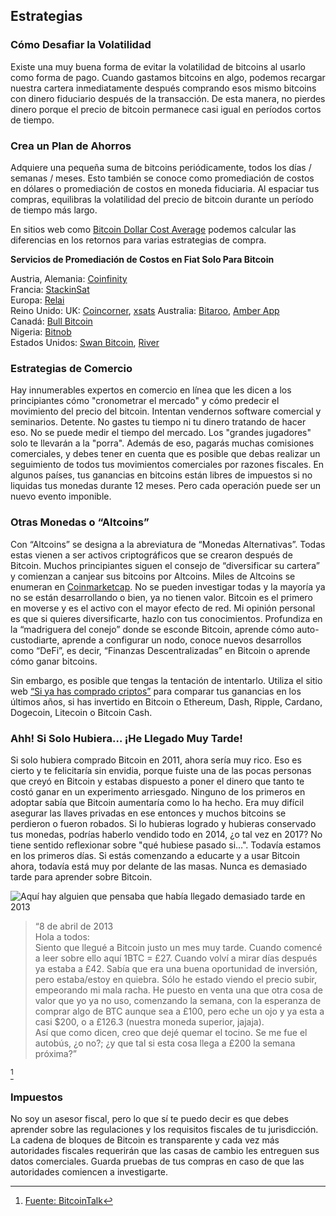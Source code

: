 ## Estrategias

### Cómo Desafiar la Volatilidad
Existe una muy buena forma de evitar la volatilidad de bitcoins al usarlo como forma de pago. Cuando gastamos bitcoins en algo, podemos recargar nuestra cartera inmediatamente después comprando esos mismo bitcoins con dinero fiduciario después de la transacción. De esta manera, no pierdes dinero porque el precio de bitcoin permanece casi igual en períodos cortos de tiempo.

### Crea un Plan de Ahorros
Adquiere una pequeña suma de bitcoins periódicamente, todos los días / semanas / meses. Esto también se conoce como promediación de costos en dólares o promediación de costos en moneda fiduciaria. Al espaciar tus compras, equilibras la volatilidad del precio de bitcoin durante un período de tiempo más largo.

En sitios web como [Bitcoin Dollar Cost Average](https://www.bitcoindollarcostaverage.com/) podemos calcular las diferencias en los retornos para varias estrategias de compra.

**Servicios de Promediación de Costos en Fiat Solo Para Bitcoin**

Austria, Alemania: [Coinfinity](https://coinfinity.co/sparplan/?ref=6716)  
Francia: [StackinSat](https://www.stackinsat.com/)  
Europa: [Relai](https://relai.ch/)  
Reino Unido: UK: [Coincorner](https://www.coincorner.com/), [xsats](https://xsats.com/)
Australia: [Bitaroo](https://support.bitaroo.com.au/hc/en-au/articles/360042838874-Recurring-Buy-DCA-), [Amber App](https://amber.app/)  
Canadá: [Bull Bitcoin](https://bullbitcoin.com/)  
Nigeria: [Bitnob](https://bitnob.com/)  
Estados Unidos: [Swan Bitcoin](https://www.swanbitcoin.com/), [River](https://river.com/)  

### Estrategias de Comercio
Hay innumerables expertos en comercio en línea que les dicen a los principiantes cómo "cronometrar el mercado" y cómo predecir el movimiento del precio del bitcoin. Intentan vendernos software comercial y seminarios. Detente. No gastes tu tiempo ni tu dinero tratando de hacer eso. No se puede medir el tiempo del mercado. Los "grandes jugadores" solo te llevarán a la "porra". Además de eso, pagarás muchas comisiones comerciales, y debes tener en cuenta que es posible que debas realizar un seguimiento de todos tus movimientos comerciales por razones fiscales. En algunos países, tus ganancias en bitcoins están libres de impuestos si no liquidas tus monedas durante 12 meses. Pero cada operación puede ser un nuevo evento imponible.

### Otras Monedas o “Altcoins”
Con “Altcoins” se designa a la abreviatura de “Monedas Alternativas”. Todas estas vienen a ser activos criptográficos que se crearon después de Bitcoin. Muchos principiantes siguen el consejo de “diversificar su cartera” y comienzan a canjear sus bitcoins por Altcoins. Miles de Altcoins se enumeran en [Coinmarketcap](https://coinmarketcap.com/). No se pueden investigar todas y la mayoría ya no se están desarrollando o bien, ya no tienen valor. Bitcoin es el primero en moverse y es el activo con el mayor efecto de red. Mi opinión personal es que si quieres diversificarte, hazlo con tus conocimientos. Profundiza en la “madriguera del conejo” donde se esconde Bitcoin, aprende cómo auto-custodiarte, aprende a configurar un nodo, conoce nuevos desarrollos como “DeFi”, es decir, “Finanzas Descentralizadas” en Bitcoin o aprende cómo ganar bitcoins.

Sin embargo, es posible que tengas la tentación de intentarlo. Utiliza el sitio web [“Si ya has comprado criptos”](https://ifyouhadboughtcrypto.com/) para comparar tus ganancias en los últimos años, si has invertido en Bitcoin o Ethereum, Dash, Ripple, Cardano, Dogecoin, Litecoin o Bitcoin Cash.

### Ahh! Si Solo Hubiera… ¡He Llegado Muy Tarde!
Si solo hubiera comprado Bitcoin en 2011, ahora sería muy rico. Eso es cierto y te felicitaría sin envidia, porque fuiste una de las pocas personas que creyó en Bitcoin y estabas dispuesto a poner el dinero que tanto te costó ganar en un experimento arriesgado. Ninguno de los primeros en adoptar sabía que Bitcoin aumentaría como lo ha hecho. Era muy difícil asegurar las llaves privadas en ese entonces y muchos bitcoins se perdieron o fueron robados. Si lo hubieras logrado y hubieras conservado tus monedas, podrías haberlo vendido todo en 2014, ¿o tal vez en 2017? No tiene sentido reflexionar sobre "qué hubiese pasado si…". Todavía estamos en los primeros días. Si estás comenzando a educarte y a usar Bitcoin ahora, todavía está muy por delante de las masas. Nunca es demasiado tarde para aprender sobre Bitcoin.

![Aquí hay alguien que pensaba que había llegado demasiado tarde en 2013](resources/_too-late.png)  
> “8 de abril de 2013  
Hola a todos:  
Siento que llegué a Bitcoin justo un mes muy tarde. Cuando comencé a leer sobre ello aquí 1BTC = £27. Cuando volví a mirar días después ya estaba a £42. Sabía que era una buena oportunidad de inversión, pero estaba/estoy en quiebra. Sólo he estado viendo el precio subir, empeorando mi mala racha. He puesto en venta una que otra cosa de valor que yo ya no uso, comenzando la semana, con la esperanza de comprar algo de BTC aunque sea a £100, pero eche un ojo y ya esta a casi $200, o a £126.3 (nuestra moneda superior, jajaja).  
Así que como dicen, creo que dejé quemar el tocino. Se me fue el autobús, ¿o no?; ¿y que tal si esta cosa llega a £200 la semana próxima?” 
 
[^73]

### Impuestos
No soy un asesor fiscal, pero lo que sí te puedo decir es que debes aprender sobre las regulaciones y los requisitos fiscales de tu jurisdicción. La cadena de bloques de Bitcoin es transparente y cada vez más autoridades fiscales requerirán que las casas de cambio les entreguen sus datos comerciales. Guarda pruebas de tus compras en caso de que las autoridades comiencen a investigarte.

[^73]: [Fuente: BitcoinTalk](https://bitcointalk.org/index.php?topic=170725.0)
